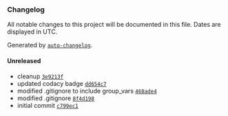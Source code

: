### Changelog

All notable changes to this project will be documented in this file. Dates are displayed in UTC.

Generated by [`auto-changelog`](https://github.com/CookPete/auto-changelog).

#### Unreleased

- cleanup [`3e9213f`](https://github.com/pixelcollective/Senzai/commit/3e9213f0d21744e09cae1c80d5e040104f7cb0f3)
- updated codacy badge [`dd654c7`](https://github.com/pixelcollective/Senzai/commit/dd654c798efb833431f36bf58b6c64a0bc3bb15d)
- modified .gitignore to include group_vars [`468ade4`](https://github.com/pixelcollective/Senzai/commit/468ade4a0f674b9142449638c4a85290ed05f66e)
- modified .gitignore [`8f4d198`](https://github.com/pixelcollective/Senzai/commit/8f4d1983d2d3243e726052f0768051bdde812f3b)
- initial commit [`c799ec1`](https://github.com/pixelcollective/Senzai/commit/c799ec19c862b478082f93954ee984a8ede379dd)

